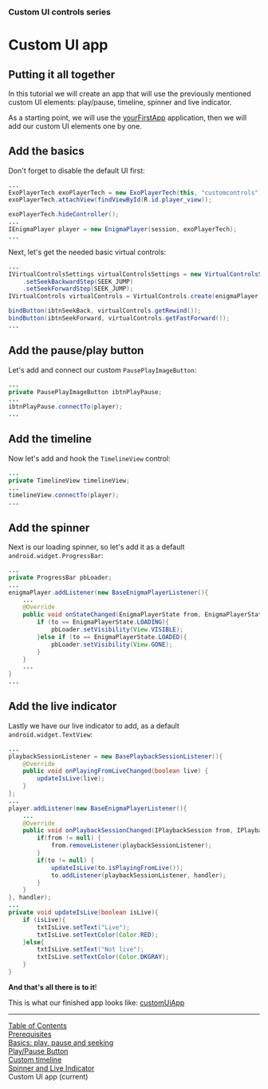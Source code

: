 ### Custom UI controls series
# Custom UI app
## Putting it all together
In this tutorial we will create an app that will use the previously
mentioned custom UI elements: play/pause, timeline, spinner and live
indicator.

As a starting point, we will use the
[yourFirstApp](../basics/your_first_app.md) application, then we will
add our custom UI elements one by one.

## Add the basics
Don't forget to disable the default UI first:

```java
...
ExoPlayerTech exoPlayerTech = new ExoPlayerTech(this, "customcontrols");
exoPlayerTech.attachView(findViewById(R.id.player_view));

exoPlayerTech.hideController();
...
IEnigmaPlayer player = new EnigmaPlayer(session, exoPlayerTech);
...
```

Next, let's get the needed basic virtual controls:

```java
...
IVirtualControlsSettings virtualControlsSettings = new VirtualControlsSettings()
    .setSeekBackwardStep(SEEK_JUMP)
    .setSeekForwardStep(SEEK_JUMP);
IVirtualControls virtualControls = VirtualControls.create(enigmaPlayer, virtualControlsSettings);

bindButton(ibtnSeekBack, virtualControls.getRewind());
bindButton(ibtnSeekForward, virtualControls.getFastForward());
...
```

## Add the pause/play button
Let's add and connect our custom `PausePlayImageButton`:

```java
...
private PausePlayImageButton ibtnPlayPause;
...
ibtnPlayPause.connectTo(player);
...
```

## Add the timeline
Now let's add and hook the `TimelineView` control:

```java
...
private TimelineView timelineView;
...
timelineView.connectTo(player);
...
```

## Add the spinner
Next is our loading spinner, so let's add it as a default
`android.widget.ProgressBar`:

```java
...
private ProgressBar pbLoader;
...
enigmaPlayer.addListener(new BaseEnigmaPlayerListener(){
    ...
    @Override
    public void onStateChanged(EnigmaPlayerState from, EnigmaPlayerState to) {
        if (to == EnigmaPlayerState.LOADING){
            pbLoader.setVisibility(View.VISIBLE);
        }else if (to == EnigmaPlayerState.LOADED){
            pbLoader.setVisibility(View.GONE);
        }
    }
    ...
}
...
```

## Add the live indicator
Lastly we have our live indicator to add, as a default
`android.widget.TextView`:

```java
...
playbackSessionListener = new BasePlaybackSessionListener(){
    @Override
    public void onPlayingFromLiveChanged(boolean live) {
        updateIsLive(live);
    }
};
...
player.addListener(new BaseEnigmaPlayerListener(){
    ...
    @Override
    public void onPlaybackSessionChanged(IPlaybackSession from, IPlaybackSession to) {
        if(from != null) {
            from.removeListener(playbackSessionListener);
        }
        if(to != null) {
            updateIsLive(to.isPlayingFromLive());
            to.addListener(playbackSessionListener, handler);
        }
    }
}, handler);
...
private void updateIsLive(boolean isLive){
    if (isLive){
        txtIsLive.setText("Live");
        txtIsLive.setTextColor(Color.RED);
    }else{
        txtIsLive.setText("Not live");
        txtIsLive.setTextColor(Color.DKGRAY);
    }
}
```

**And that's all there is to it**!

This is what our finished app looks like:
[customUiApp](https://github.com/EricssonBroadcastServices/EnigmaRiverAndroidTutorialApps/tree/r3.0.4-BETA-14/customcontrols)<br
/>



___
[Table of Contents](../index.md)<br/>
[Prerequisites](prerequisites.md)<br/>
[Basics: play, pause and seeking](basics.md)<br/>
[Play/Pause Button](play_pause_button.md)<br/>
[Custom timeline](timeline.md)<br/>
[Spinner and Live Indicator](spinner_and_live.md)<br/>
Custom UI app (current)<br/>
